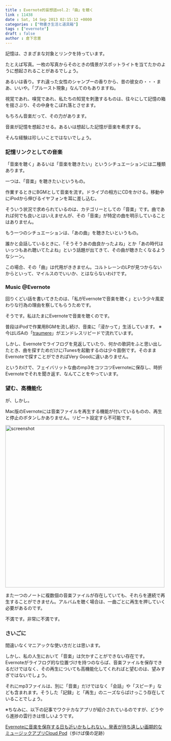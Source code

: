 ```yaml
---
title : Evernote的妄想話vol.2:「曲」を聴く
link : 11438
date : Sat, 14 Sep 2013 02:15:12 +0000
categories : ["物書き生活と道具箱"]
tags : ["evernote"]
draft : false
author : 倉下忠憲
---
```


記憶は、さまざまな対象とリンクを持っています。

たとえば写真。一枚の写真からそのときの情景がスポットライトを当てたかのように想起されることがあるでしょう。

あるいは香り。すれ違った女性のシャンプーの香りから、昔の彼女の・・・まあ、いいや。「プルースト現象」なんてのもありますね。

視覚であれ、嗅覚であれ、私たちの知覚を刺激するものは、往々にして記憶の箱を揺さぶり、その中身をこぼれ落とさせます。

もちろん音楽だって、その力があります。

音楽が記憶を想起させる。あるいは想起した記憶が音楽を希求する。

そんな経験は珍しいことではないでしょう。

<H3>記憶リンクとしての音楽</H3>「音楽を聴く」あるいは「音楽を聴きたい」というシチュエーションには二種類あります。

一つは、「音楽」を聴きたいというもの。

作業するときにBGMとして音楽を流す。ドライブの相方にCDをかける。移動中にiPodから伸びるイヤフォンを耳に差し込む。

そういう状況で求められているのは、カテゴリーとしての「音楽」です。曲であれば何でも良いとはいえませんが、その「音楽」が特定の曲を明示していることはありません。

もう一つのシチュエーションは、「あの曲」を聴きたいというもの。

誰かと会話しているときに、「そうそうあの曲良かったよね」とか「あの時代はいっつもあれ聴いてたよね」という話題が出てきて、その曲が聴きたくなるようなシーン。

この場合、その「曲」は代用がききません。コルトレーンのLPが見つからないからといって、マイルスのでいいか、とはならないわけです。

<H3>Music @Evernote</H3>回りくどい話を書いてきたのは、「私がEvernoteで音楽を聴く」という少々風変わりな行為の理由を察してもらうためです。

そうです。私はたまにEvernoteで音楽を聴くのです。

普段はiPodで作業用BGMを流し続け、音楽に「浸かって」生活しています。
※今はLiSAの「<a href="https://itunes.apple.com/jp/album/traumerei/id677622120?i=677622509&uo=4&at=11l4y8" target="itunes_store">traumere</a>」がエンドレスリピードで流れています。

しかし、Evernoteでライフログを見返していたり、何かの歌詞をふと思い出したとき、曲を探すためだけにiTunesを起動するのは少々面倒です。そのままEvernoteで探すことができればVery Goodに違いありません。

というわけで、フェイバリットな曲のmp3をコツコツEvernoteに保存し、時折Evernoteでそれを聞き返す、なんてことをやっています。

<H3>望む、高機能化</H3>が、しかし。

Mac版のEvernoteには音楽ファイルを再生する機能が付いているものの、再生と停止のボタンしかありません。リピート設定すら不可能です。

<a href="https://rashita.net/blog/wp-content/uploads/2013/09/screenshot17.png"><img src="https://rashita.net/blog/wp-content/uploads/2013/09/screenshot17.png" alt="screenshot" width="500" height="510" class="alignnone size-full wp-image-11439" /></a>

また一つのノートに複数個の音楽ファイルが存在していても、それらを連続で再生することができません。アルバムを聴く場合は、一曲ごとに再生を押していく必要があるのです。

不満です。非常に不満です。

<H3>さいごに</H3>間違いなくマニアックな使い方だとは思います。

しかし、私の人生において「音楽」は欠かすことができない存在です。Evernoteがライフログ的な位置づけを持つのならば、音楽ファイルを保存できるだけではなく、その再生についても高機能化してくれればと望むのは、望みすぎではないでしょう。

それにmp3ファイルは、別に「音楽」だけではなく「会話」や「スピーチ」なども含まれます。そうした「記録」と「再生」のニーズならばけっこう存在していることでしょう。

※ちなみに、以下の記事でワクテカなアプリが紹介されているのですが、どうやら進捗の雲行きは怪しいようです。

<a href="http://arukeba.jp/post-6482.html" target="_blank">Evernoteに音楽を保存する日も近いかもしれない。発表が待ち遠しい画期的なミュージックアプリCloud Pod</a>（歩けば僕の足跡）
